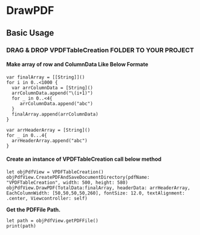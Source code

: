 # DrawPDF

## Basic Usage ##
### DRAG & DROP VPDFTableCreation FOLDER TO YOUR PROJECT ###
#### Make array of row and ColumnData Like Below Formate ####
```[[1,'abc',.....],[2,'abc',...],......]
var finalArray = [[String]]()
for i in 0..<1000 {
  var arrColumnData = [String]()
  arrColumnData.append("\(i+1)")
  for _ in 0..<4{
     arrColumnData.append("abc")
  }
  finalArray.append(arrColumnData)
}
        
var arrHeaderArray = [String]()
for _ in 0...4{
  arrHeaderArray.append("abc")
}
```
#### Create an instance of VPDFTableCreation call below method ####
```
let objPdfView = VPDFTableCreation()
objPdfView.CreatePDFAndSaveDocumentDirectory(pdfName: "VPDFTableCreation", width: 500, height: 580)
objPdfView.DrawPDF(TotalData:finalArray, headerData: arrHeaderArray, EachColumnWidth: [50,50,50,50,260], fontSize: 12.0, textAlignment: .center, Viewcontroller: self)
```
**Get the PDFFile Path.**
```
let path = objPdfView.getPDFFile() 
print(path)

```
